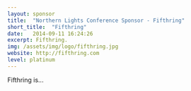 ```yaml
---
layout: sponsor
title:  "Northern Lights Conference Sponsor - Fifthring" 
short_title:  "Fifthring"
date:   2014-09-11 16:24:26  
excerpt: Fifthring.  
img: /assets/img/logo/fifthring.jpg 
website: http://fifthring.com
level: platinum
---
```


Fifthring is...
  